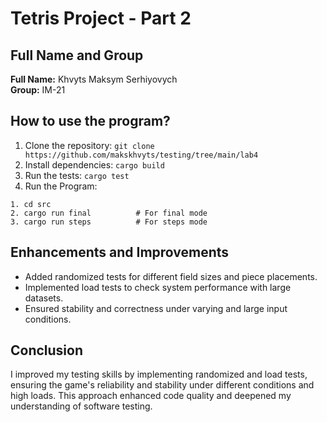 # Tetris Project - Part 2

## Full Name and Group

**Full Name:** Khvyts Maksym Serhiyovych  
**Group:** IM-21

## How to use the program?

1. Clone the repository: ``` git clone https://github.com/makskhvyts/testing/tree/main/lab4 ```
2. Install dependencies: ``` cargo build ```
3. Run the tests: ``` cargo test ```
4. Run the Program:
``` 
1. cd src
2. cargo run final          # For final mode
3. cargo run steps          # For steps mode
```

## Enhancements and Improvements
- Added randomized tests for different field sizes and piece placements.
- Implemented load tests to check system performance with large datasets.
- Ensured stability and correctness under varying and large input conditions.

## Conclusion

I improved my testing skills by implementing randomized and load tests, ensuring the game's reliability and stability under different conditions and high loads. This approach enhanced code quality and deepened my understanding of software testing.